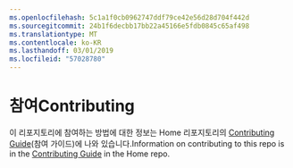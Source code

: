 ```yaml
---
ms.openlocfilehash: 5c1a1f0cb0962747ddf79ce42e56d28d704f442d
ms.sourcegitcommit: 24b1f6decbb17bb22a45166e5fdb0845c65af498
ms.translationtype: MT
ms.contentlocale: ko-KR
ms.lasthandoff: 03/01/2019
ms.locfileid: "57028780"
---
```

<a name="contributing"></a><span data-ttu-id="1f8c8-101">참여</span><span class="sxs-lookup"><span data-stu-id="1f8c8-101">Contributing</span></span>
======

<span data-ttu-id="1f8c8-102">이 리포지토리에 참여하는 방법에 대한 정보는 Home 리포지토리의 [Contributing Guide](https://github.com/aspnet/Home/blob/dev/CONTRIBUTING.md)(참여 가이드)에 나와 있습니다.</span><span class="sxs-lookup"><span data-stu-id="1f8c8-102">Information on contributing to this repo is in the [Contributing Guide](https://github.com/aspnet/Home/blob/dev/CONTRIBUTING.md) in the Home repo.</span></span>

